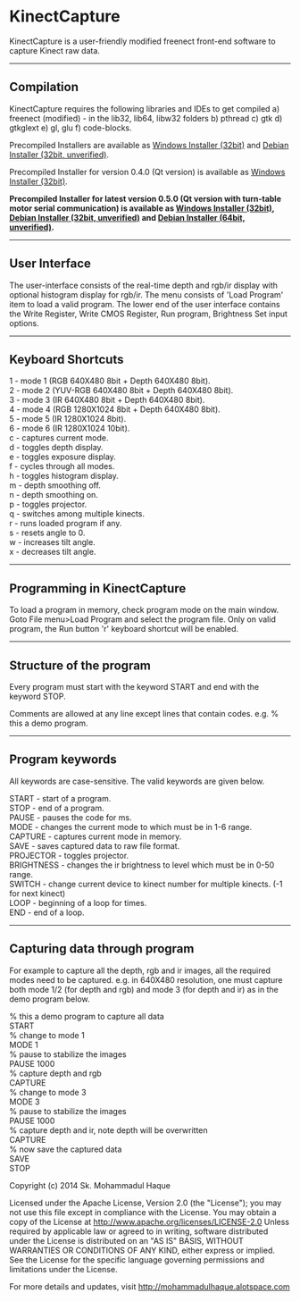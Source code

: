 KinectCapture
=============

KinectCapture is a user-friendly modified freenect front-end software to capture Kinect raw data.

-----------
Compilation
-----------
KinectCapture requires the following libraries and IDEs to get compiled
a) freenect (modified) - in the lib32, lib64, libw32 folders
b) pthread
c) gtk
d) gtkglext
e) gl, glu
f) code-blocks.

Precompiled Installers are available as [Windows Installer (32bit)](https://dl.dropboxusercontent.com/u/21730341/KinectCapture_0.3.3.msi) and [Debian Installer (32bit, unverified)](https://dl.dropboxusercontent.com/u/21730341/kinectcapture_0.3.3_i386.deb).

Precompiled Installer for version 0.4.0 (Qt version) is available as [Windows Installer (32bit)](http://mohammadulhaque.alotspace.com/download.php?id=56281).

**Precompiled Installer for latest version 0.5.0 (Qt version with turn-table motor serial communication) is available as [Windows Installer (32bit)](http://mohammadulhaque.alotspace.com/download.php?id=56282), [Debian Installer (32bit, unverified)](http://mohammadulhaque.alotspace.com/download.php?id=56283) and [Debian Installer (64bit, unverified)](http://mohammadulhaque.alotspace.com/download.php?id=56284).**


--------------
User Interface
--------------
The user-interface consists of the real-time depth and rgb/ir display with optional histogram display for rgb/ir. The menu consists of 'Load Program' item to load a valid program. The lower end of the user interface contains the Write Register, Write CMOS Register, Run program, Brightness Set input options.


-------------------
Keyboard Shortcuts
-------------------
1 - mode 1 (RGB 640X480 8bit + Depth 640X480 8bit).  
2 - mode 2 (YUV-RGB 640X480 8bit + Depth 640X480 8bit).  
3 - mode 3 (IR 640X480 8bit + Depth 640X480 8bit).  
4 - mode 4 (RGB 1280X1024 8bit + Depth 640X480 8bit).  
5 - mode 5 (IR 1280X1024 8bit).  
6 - mode 6 (IR 1280X1024 10bit).  
c - captures current mode.  
d - toggles depth display.  
e - toggles exposure display.  
f - cycles through all modes.  
h - toggles histogram display.  
m - depth smoothing off.  
n - depth smoothing on.  
p - toggles projector.  
q - switches among multiple kinects.  
r - runs loaded program if any.  
s - resets angle to 0.  
w - increases tilt angle.  
x - decreases tilt angle.  


----------------------------
Programming in KinectCapture
----------------------------
To load a program in memory, check program mode on the main window.
Goto File menu>Load Program and select the program file.
Only on valid program, the Run button 'r' keyboard shortcut will be enabled.


------------------------
Structure of the program
------------------------
Every program must start with the keyword START and end with the keyword STOP.

Comments are allowed at any line except lines that contain codes. e.g.
% this a demo program.


----------------
Program keywords
----------------
All keywords are case-sensitive. The valid keywords are given below.

START - start of a program.  
STOP - end of a program.  
PAUSE <milliseconds> - pauses the code for <milliseconds> ms.  
MODE <value> - changes the current mode to <value> which must be in 1-6 range.  
CAPTURE - captures current mode in memory.  
SAVE - saves captured data to raw file format.  
PROJECTOR - toggles projector.  
BRIGHTNESS <value> - changes the ir brightness to <value> level which must be in 0-50 range.  
SWITCH <value> - change current device to kinect number <value> for multiple kinects. (-1 for next kinect)  
LOOP <value> - beginning of a loop for <value> times.  
END - end of a loop.  


------------------------------
Capturing data through program
------------------------------
For example to capture all the depth, rgb and ir images, all the required modes need to be captured. e.g. in 640X480 resolution, one must capture both mode 1/2 (for depth and rgb) and mode 3 (for depth and ir) as in the demo program below.

> 
% this a demo program to capture all data  
START  
% change to mode 1  
MODE 1  
% pause to stabilize the images  
PAUSE 1000  
% capture depth and rgb  
CAPTURE  
% change to mode 3  
MODE 3  
% pause to stabilize the images  
PAUSE 1000  
% capture depth and ir, note depth will be overwritten  
CAPTURE  
% now save the captured data  
SAVE  
STOP  
>


Copyright (c) 2014 Sk. Mohammadul Haque


Licensed under the Apache License, Version 2.0 (the "License");
you may not use this file except in compliance with the License.
You may obtain a copy of the License at http://www.apache.org/licenses/LICENSE-2.0
Unless required by applicable law or agreed to in writing, software distributed
under the License is distributed on an "AS IS" BASIS, WITHOUT WARRANTIES OR
CONDITIONS OF ANY KIND, either express or implied. See the License for the
specific language governing permissions and limitations under the License.


For more details and updates, visit http://mohammadulhaque.alotspace.com
